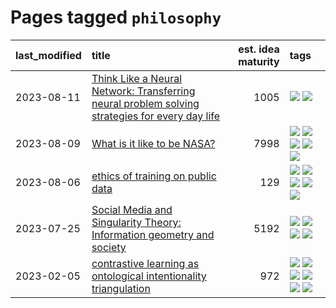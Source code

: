 # Pages tagged `philosophy`

|last_modified|title|est. idea maturity|tags
|:---|:---|---:|:---|
|2023-08-11|[Think Like a Neural Network: Transferring neural problem solving strategies for every day life](../think_like_an_ann.md)|1005|[![](https://img.shields.io/badge/tag-philosophy-9c3a4a)](../tags/philosophy.md) [![](https://img.shields.io/badge/tag-publication-dad82b)](../tags/publication.md)|
|2023-08-09|[What is it like to be NASA?](../what_is_it_like_to_be_nasa.md)|7998|[![](https://img.shields.io/badge/tag-disunity_of_identity-fe76cf)](../tags/disunity_of_identity.md) [![](https://img.shields.io/badge/tag-organization_as_entity-8fb3d)](../tags/organization_as_entity.md) [![](https://img.shields.io/badge/tag-philosophy-9c3a4a)](../tags/philosophy.md) [![](https://img.shields.io/badge/tag-society_of_mind-8a140)](../tags/society_of_mind.md) [![](https://img.shields.io/badge/tag-theory_of_mind-83cbca)](../tags/theory_of_mind.md)|
|2023-08-06|[ethics of training on public data](../ethics_of_public_data.md)|129|[![](https://img.shields.io/badge/tag-ai_ethics-8b768)](../tags/ai_ethics.md) [![](https://img.shields.io/badge/tag-ethics-3c3258)](../tags/ethics.md) [![](https://img.shields.io/badge/tag-fair_use-d47f6f)](../tags/fair_use.md) [![](https://img.shields.io/badge/tag-philosophy-9c3a4a)](../tags/philosophy.md) [![](https://img.shields.io/badge/tag-remix_culture-913db)](../tags/remix_culture.md)|
|2023-07-25|[Social Media and Singularity Theory: Information geometry and society](../social_singularities.md)|5192|[![](https://img.shields.io/badge/tag-alignment-82d6e)](../tags/alignment.md) [![](https://img.shields.io/badge/tag-information_geometry-752fd7)](../tags/information_geometry.md) [![](https://img.shields.io/badge/tag-philosophy-9c3a4a)](../tags/philosophy.md) [![](https://img.shields.io/badge/tag-publication-dad82b)](../tags/publication.md)|
|2023-02-05|[contrastive learning as ontological intentionality triangulation](../contrastive_learning_as_ontological_intentionality_triangulation.md)|972|[![](https://img.shields.io/badge/tag-meta-95bed6)](../tags/meta.md) [![](https://img.shields.io/badge/tag-philosophy-9c3a4a)](../tags/philosophy.md) [![](https://img.shields.io/badge/tag-semiotics-bbc42)](../tags/semiotics.md) [![](https://img.shields.io/badge/tag-synesthesia-ca4f5a)](../tags/synesthesia.md) [![](https://img.shields.io/badge/tag-theory-274569)](../tags/theory.md) [![](https://img.shields.io/badge/tag-wip-1614f8)](../tags/wip.md)|